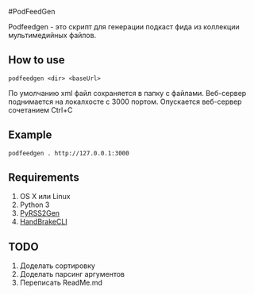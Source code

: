 #PodFeedGen

Podfeedgen - это скрипт для генерации подкаст фида из коллекции мультимедийных файлов.

## How to use
	podfeedgen <dir> <baseUrl>
По умолчанию xml файл сохраняется в папку c файлами.
 Веб-сервер поднимается на локалхосте с 3000 портом. Опускается веб-сервер сочетанием Ctrl+C  
## Example
	podfeedgen . http://127.0.0.1:3000
	
## Requirements
1. OS X или Linux
2. Python 3
3. [PyRSS2Gen](https://pypi.python.org/pypi/PyRSS2Gen)
4. [HandBrakeCLI](http://handbrake.fr/downloads2.php)



## TODO
1. Доделать сортировку
2. Доделать парсинг аргументов
3. Переписать ReadMe.md